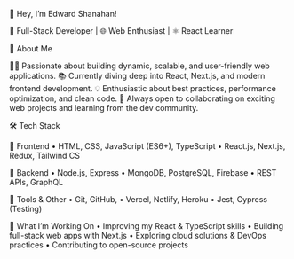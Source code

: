 👋 Hey, I’m Edward Shanahan!

🚀 Full-Stack Developer | 🌐 Web Enthusiast | ⚛️ React Learner

🚀 About Me

👨‍💻 Passionate about building dynamic, scalable, and user-friendly web applications.
📚 Currently diving deep into React, Next.js, and modern frontend development.
💡 Enthusiastic about best practices, performance optimization, and clean code.
🤝 Always open to collaborating on exciting web projects and learning from the dev community.

🛠 Tech Stack

🔹 Frontend
	•	HTML, CSS, JavaScript (ES6+), TypeScript
	•	React.js, Next.js, Redux, Tailwind CS

🔹 Backend
	•	Node.js, Express
	•	MongoDB, PostgreSQL, Firebase
	•	REST APIs, GraphQL

🔹 Tools & Other
	•	Git, GitHub,
	•	Vercel, Netlify, Heroku
	•	Jest, Cypress (Testing)

🚀 What I’m Working On
	•	Improving my React & TypeScript skills
	•	Building full-stack web apps with Next.js
	•	Exploring cloud solutions & DevOps practices
	•	Contributing to open-source projects
